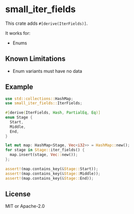 # small_iter_fields
This crate adds ```#[derive(IterFields)]```.<br>

It works for:
* Enums

## Known Limitations
* Enum variants must have no data 

## Example 

```rust
use std::collections::HashMap;
use small_iter_fields::IterFields;
 
#[derive(IterFields, Hash, PartialEq, Eq)]
enum Stage {
  Start,
  Middle,
  End,
}

let mut map: HashMap<Stage, Vec<i32>> = HashMap::new();
for stage in Stage::iter_fields() {
  map.insert(stage, Vec::new());
};
 
assert!(map.contains_key(&Stage::Start));
assert!(map.contains_key(&Stage::Middle));
assert!(map.contains_key(&Stage::End));
```

## License
MIT or Apache-2.0
